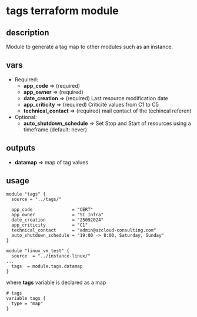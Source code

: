 # tags terraform module

## description

Module to generate a tag map to other modules such as an instance.

## vars


- Required:
  - **app_code** => (required)
  - **app_owner** => (required)
  - **date_creation** => (required) Last resource modification date
  - **app_criticity** => (required) Criticité 
  values from C1 to C5
  - **technical_contact** => (required) mail contact of the techincal referent
- Optional:
  - **auto_shutdown_schedule** => Set Stop and Start of resources using a timeframe (default: never)

## outputs

- **datamap** => map of tag values

## usage

```
module "tags" {
  source = "../tags/"

  app_code               = "CERT"
  app_owner              = "SI Infra"
  date_creation          = "25092024"
  app_criticity          = "C1"
  technical_contact      = "admin@azcloud-consulting.com"
  auto_shutdown_schedule = "19:00 -> 8:00, Saturday, Sunday"
}

module "linux_vm_test" {
  source  = "../instance-linux/"
...
  tags  = module.tags.datamap
}
```


where **tags** variable is declared as a map


```
# tags
variable tags {
  type = "map"
}
```

